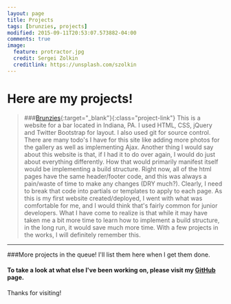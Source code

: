 ```yaml
---
layout: page
title: Projects
tags: [brunzies, projects]
modified: 2015-09-11T20:53:07.573882-04:00
comments: true
image:
  feature: protractor.jpg
  credit: Sergei Zolkin
  creditlink: https://unsplash.com/szolkin
---
```


# Here are my projects!



>###[Brunzies](http://www.brunzies.com){:target="_blank"}{:class="project-link"}
>This is a website for a bar located in Indiana, PA. I used HTML, CSS, jQuery and Twitter 
Bootstrap for layout. I also used git for source control. There are many todo's I have 
for this site like adding more photos for the gallery as well as implementing Ajax.
Another thing I would say about this website is that, if I had it to do over again, 
I would do just about everything differently. How that would primarily manifest itself 
would be implementing a build structure. Right now, all of the html pages have the same 
header/footer code, and this was always a pain/waste of time to make any changes (DRY much?). 
Clearly, I need to break that code into partials or templates to apply to each page. 
As this is my first website created/deployed, I went with what was comfortable for me, 
and I would think that's fairly common for junior developers. What I have come to realize 
is that while it may have taken me a bit more time to learn how to implement a build 
structure, in the long run, it would save much more time. With a few projects in the works, 
I will definitely remember this.

---

###More projects in the queue! I'll list them here when I get them done.

#### To take a look at what else I've been working on, please visit my [GitHub](https://github.com/gregknudsen) page.

Thanks for visiting!